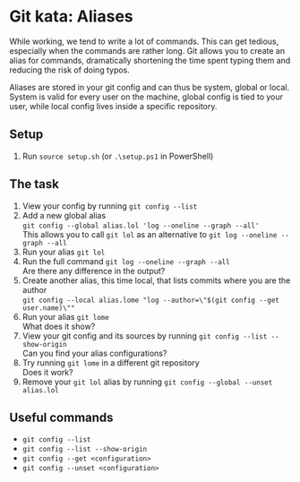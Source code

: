 # Git kata: Aliases

While working, we tend to write a lot of commands. This can get tedious, especially when the commands are rather long. Git allows you to create an alias for commands, dramatically shortening the time spent typing them and reducing the risk of doing typos.

Aliases are stored in your git config and can thus be system, global or local. System is valid for every user on the machine, global config is tied to your user, while local config lives inside a specific repository.

## Setup

1. Run `source setup.sh` (or `.\setup.ps1` in PowerShell)

## The task

1. View your config by running `git config --list`
2. Add a new global alias\
 `git config --global alias.lol 'log --oneline --graph --all'`\
 This allows you to call `git lol` as an alternative to `git log --oneline --graph --all`
3. Run your alias `git lol`
4. Run the full command `git log --oneline --graph --all`\
Are there any difference in the output?
5. Create another alias, this time local, that lists commits where you are the author\
`git config --local alias.lome "log --author=\"$(git config --get user.name)\""`
6. Run your alias `git lome`\
 What does it show?
7. View your git config and its sources by running `git config --list --show-origin`\
 Can you find your alias configurations?
8. Try running `git lome` in a different git repository\
 Does it work?
9. Remove your `git lol` alias by running `git config --global --unset alias.lol`

## Useful commands

- `git config --list`
- `git config --list --show-origin`
- `git config --get <configuration>`
- `git config --unset <configuration>`
